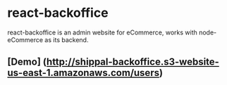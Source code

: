 # react-backoffice
react-backoffice is an admin website for eCommerce, works with node-eCommerce as its backend.

## [Demo] (http://shippal-backoffice.s3-website-us-east-1.amazonaws.com/users)
